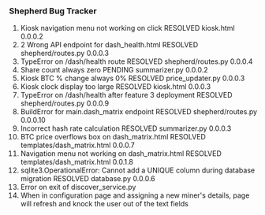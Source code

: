 ### Shepherd Bug Tracker
1. Kiosk navigation menu not working on click RESOLVED kiosk.html 0.0.0.2
2. 2 Wrong API endpoint for dash_health.html RESOLVED shepherd/routes.py 0.0.0.3
3. TypeError on /dash/health route RESOLVED shepherd/routes.py 0.0.0.4
4. Share count always zero PENDING summarizer.py 0.0.0.2
5. Kiosk BTC % change always 0% RESOLVED price_updater.py 0.0.0.3
6. Kiosk clock display too large RESOLVED kiosk.html 0.0.0.3
7. TypeError on /dash/health after feature 3 deployment RESOLVED shepherd/routes.py 0.0.0.9
8. BuildError for main.dash_matrix endpoint RESOLVED shepherd/routes.py 0.0.0.10
9. Incorrect hash rate calculation RESOLVED summarizer.py 0.0.0.3
10. BTC price overflows box on dash_matrix.html RESOLVED templates/dash_matrix.html 0.0.0.7
11. Navigation menu not working on dash_matrix.html RESOLVED templates/dash_matrix.html 0.0.1.8
12. sqlite3.OperationalError: Cannot add a UNIQUE column during database migration RESOLVED database.py 0.0.0.6
13. Error on exit of discover_service.py
14. When in configuration page and assigning a new miner's details, page will refresh and knock the user out of the text fields







